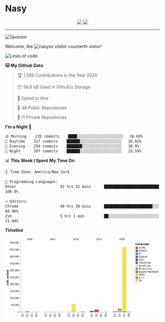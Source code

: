 # Nasy

<p align="center">
<img height="200" src="https://github-readme-stats.vercel.app/api?username=nasyxx&count_private=true&show_icons=true&theme=dracula&include_all_commits=true"/>
<img height="200" src="https://github-readme-stats.vercel.app/api/top-langs/?username=nasyxx&theme=dracula&hide=html,jupyter+notebook&count_private=true&show_icons=true"/>
</p>
  
----------------

![Sponsor](https://img.shields.io/static/v1.svg?label=Sponsor&message=%E2%9D%A4&logo=GitHub&style=flat&color=pink)
 
Welcome, the ![nasyxx visitor counter](https://count.getloli.com/get/@nasyxx?theme=rule34)th vistor!
 
<!--START_SECTION:waka-->
![Lines of code](https://img.shields.io/badge/From%20Hello%20World%20I%27ve%20Written-15.4%20million%20lines%20of%20code-blue)

**🐱 My Github Data** 

> 🏆 1,596 Contributions in the Year 2020
 > 
> 📦 56.6 kB Used in Github's Storage 
 > 
> 💼 Opted to Hire
 > 
> 📜 48 Public Repositories
 > 
> 🔑 11 Private Repositories 

**I'm a Night 🦉** 

```text
🌞 Morning    135 commits    ████░░░░░░░░░░░░░░░░░░░░░   16.69% 
🌆 Daytime    217 commits    ██████░░░░░░░░░░░░░░░░░░░   26.82% 
🌃 Evening    250 commits    ███████░░░░░░░░░░░░░░░░░░   30.9% 
🌙 Night      207 commits    ██████░░░░░░░░░░░░░░░░░░░   25.59%

```


📊 **This Week I Spent My Time On** 

```text
⌚︎ Time Zone: America/New_York

💬 Programming Languages: 
Other                    45 hrs 32 mins      █████████████████████████   100.0%

🔥 Editors: 
Chrome                   40 hrs 30 mins      ██████████████████████░░░   88.96% 
Zsh                      5 hrs 1 min         ██░░░░░░░░░░░░░░░░░░░░░░░   11.04%

```

**Timeline**

![Chart not found](https://github.com/nasyxx/nasyxx/blob/master/charts/bar_graph.png) 


<!--END_SECTION:waka-->

<!-- ![visitors](https://visitor-badge.laobi.icu/badge?page_id=nasyxx.nasyxx) -->
